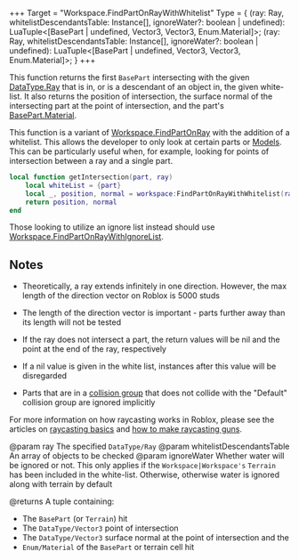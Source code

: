 +++
Target = "Workspace.FindPartOnRayWithWhitelist"
Type = { (ray: Ray, whitelistDescendantsTable: Instance[], ignoreWater?: boolean | undefined): LuaTuple<[BasePart | undefined, Vector3, Vector3, Enum.Material]>; (ray: Ray, whitelistDescendantsTable: Instance[], ignoreWater?: boolean | undefined): LuaTuple<[BasePart | undefined, Vector3, Vector3, Enum.Material]>; }
+++

This function returns the first `BasePart` intersecting with the given [DataType.Ray](https://developer.roblox.com/search#stq=Ray) that is in, or is a descendant of an object in, the given white-list. It also returns the position of intersection, the surface normal of the intersecting part at the point of intersection, and the part's [BasePart.Material](https://developer.roblox.com/api-reference/property/BasePart/Material).This function is a variant of [Workspace.FindPartOnRay](https://developer.roblox.com/api-reference/function/Workspace/FindPartOnRay) with the addition of a whitelist. This allows the developer to only look at certain parts or [Models](https://developer.roblox.com/api-reference/class/Model). This can be particularly useful when, for example, looking for points of intersection between a ray and a single part.```lualocal function getIntersection(part, ray)	local whiteList = {part}	local _, position, normal = workspace:FindPartOnRayWithWhitelist(ray, whiteList)	return position, normalend```Those looking to utilize an ignore list instead should use [Workspace.FindPartOnRayWithIgnoreList](https://developer.roblox.com/api-reference/function/Workspace/FindPartOnRayWithIgnoreList).## Notes - Theoretically, a ray extends infinitely in one direction. However, the max length of the direction vector on Roblox is 5000 studs - The length of the direction vector is important - parts further away than its length will not be tested - If the ray does not intersect a part, the return values will be nil and the point at the end of the ray, respectively - If a nil value is given in the white list, instances after this value will be disregarded - Parts that are in a [collision group](https://developer.roblox.com/api-reference/function/PhysicsService/SetPartCollisionGroup) that does not collide with the "Default" collision group are ignored implicitlyFor more information on how raycasting works in Roblox, please see the articles on [raycasting basics][1] and [how to make raycasting guns][2].[1]: https://developer.roblox.com/articles/Raycasting[2]: https://developer.roblox.com/articles/Making-a-ray-casting-laser-gun-in-Roblox@param ray The specified `DataType/Ray`@param whitelistDescendantsTable An array of objects to be checked@param ignoreWater Whether water will be ignored or not. This only applies if the `Workspace|Workspace's` `Terrain` has been included in the white-list. Otherwise, otherwise water is ignored along with terrain by default@returns A tuple containing: - The `BasePart` (or `Terrain`) hit - The `DataType/Vector3` point of intersection - The `DataType/Vector3` surface normal at the point of intersection and the  - `Enum/Material` of the `BasePart` or terrain cell hit